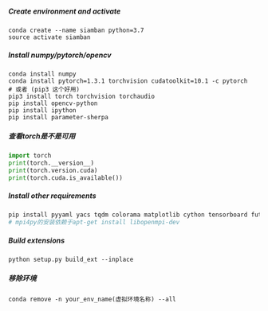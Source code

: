 ##### Create environment and activate

```
conda create --name siamban python=3.7
source activate siamban
```

##### Install numpy/pytorch/opencv

```shell
conda install numpy
conda install pytorch=1.3.1 torchvision cudatoolkit=10.1 -c pytorch
# 或者 (pip3 这个好用)
pip3 install torch torchvision torchaudio
pip install opencv-python
pip install ipython
pip install parameter-sherpa

```

##### 查看torch是不是可用

```python
import torch 
print(torch.__version__)
print(torch.version.cuda)
print(torch.cuda.is_available())
```



##### Install other requirements

```python
pip install pyyaml yacs tqdm colorama matplotlib cython tensorboard future mpi4py optuna
# mpi4py的安装依赖于apt-get install libopenmpi-dev
```

##### Build extensions

```
python setup.py build_ext --inplace
```

##### 移除环境

```
conda remove -n your_env_name(虚拟环境名称) --all
```

